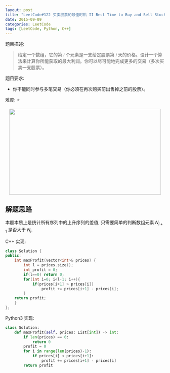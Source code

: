 ```yaml
---
layout: post
title: "LeetCode#122 买卖股票的最佳时机 II Best Time to Buy and Sell Stock II"
date: 2015-09-09
categories: LeetCode
tags: [LeetCode, Python, C++]
---
```


题目描述:

> 给定一个数组，它的第 $i$ 个元素是一支给定股票第 $i$ 天的价格。设计一个算法来计算你所能获取的最大利润。你可以尽可能地完成更多的交易（多次买卖一支股票）。

题目要求:

- 你不能同时参与多笔交易（你必须在再次购买前出售掉之前的股票）。

难度: ⭐

<!-- more -->

<p align="center">
<img src="https://s2.ax1x.com/2019/04/22/Ekf6RH.png" style="width:480px;height:270px;" />
</p>

## 解题思路

本题本质上是统计所有序列中的上升序列的差值, 只需要简单的判断数组元素 $N_{i+1}$ 是否大于 $N_i$.

C++ 实现:

```c++
class Solution {
public:
    int maxProfit(vector<int>& prices) {
        int l = prices.size();
        int profit = 0;
        if(l==0) return 0;
        for(int i=0; i<l-1; i++){
            if(prices[i+1] > prices[i])
                profit += prices[i+1] - prices[i];
        }
    return profit;
    }
};
```

Python3 实现:

```python
class Solution:
    def maxProfit(self, prices: List[int]) -> int:
        if len(prices) == 0:
            return 0
        profit = 0
        for i in range(len(prices)-1):
            if prices[i] < prices[i+1]:
                profit += prices[i+1] - prices[i]
        return profit
```